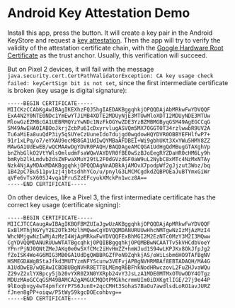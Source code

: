 # Android Key Attestation Demo

Install this app, press the button. It will create a key pair in the Android KeyStore and request a [key attestation](https://developer.android.com/training/articles/security-key-attestation). Then the app will try to verify the validity of the attestation certificate chain, with the [Google Hardware Root Certificate](https://github.com/googlesamples/android-key-attestation/blob/master/server/src/main/java/com/android/example/KeyAttestationExample.java#L126) as the trust anchor. Usually, this verification will succeed.

But on Pixel 2 devices, it will fail with the message `java.security.cert.CertPathValidatorException: CA key usage check failed: keyCertSign bit is not set`, since the first intermediate certificate is broken (key usage is digital signature):
```
-----BEGIN CERTIFICATE-----
MIICKzCCAbKgAwIBAgIKEXhzFQJ5hgIAEDAKBggqhkjOPQQDAjAbMRkwFwYDVQQF
ExA4N2Y0NTE0NDc1YmEwYTJiMB4XDTE2MDUyNjE3MTUwMloXDTI2MDUyNDE3MTUw
MlowGzEZMBcGA1UEBRMQYzYwNDc1NzFkOGYwZDE3YzBZMBMGByqGSM49AgEGCCqG
SM49AwEHA0IABOoJkrjZcbPu6IcDxyrvlugASVQm5MX7OGGT0T34rzlwwbR9UV2A
Tu6aMiEa8uuQdP3iy5qSUYeCzUuneIdo7dujgd0wgdowHQYDVR0OBBYEFHlfwP7+
91r1xLPq/o7/eYXAU9ocMB8GA1UdIwQYMBaAFDBEI+Wi9gbhUKt3XxYWu5HMY8ZZ
MAwGA1UdEwEB/wQCMAAwDgYDVR0PAQH/BAQDAgeAMCQGA1UdHgQdMBugGTAXghVp
bnZhbGlkO2VtYWlsOmludmFsaWQwVAYDVR0fBE0wSzBJoEegRYZDaHR0cHM6Ly9h
bmRyb2lkLmdvb2dsZWFwaXMuY29tL2F0dGVzdGF0aW9uL2NybC8xMTc4NzMxNTAy
Nzk4NjAyMDAxMDAKBggqhkjOPQQDAgNnADBkAjAMOvX7podpWf2gJjzut3Woz/bq
1B42pC7Bu511pv1zj4jbtsdhhYCo/u/pnylG3LMCMCgdkdZQBPOEaJuBTYmxGiWr
qVFe6vTsX60SJ4vqa1PruSZzEFcyukXMckPn1wcz8A==
-----END CERTIFICATE-----
```

On other devices, like a Pixel 3, the first intermediate certificate has the correct key usage (certificate signing):
```
-----BEGIN CERTIFICATE-----
MIICJTCCAaugAwIBAgIKBQFBMZUIaJgwUzAKBggqhkjOPQQDAjApMRkwFwYDVQQF
ExBlMThjNGYyY2E2OTk3MzlhMQwwCgYDVQQMDANURUUwHhcNMTgwNzIzMjAzMzI4
WhcNMjgwNzIwMjAzMzI4WjApMRkwFwYDVQQFExBhMGI2M2EzNTc0MzY3M2I3MQww
CgYDVQQMDANURUUwWTATBgcqhkjOPQIBBggqhkjOPQMBBwNCAATTv5kVHCdbVoeY
YPnrPjNJ0QNtZMeJAKq0e0w5XfCMc2iHvHmZZ+hmWJud1S94wLKPJKx8OkJfpJg2
fZoISK4Wo4G6MIG3MB0GA1UdDgQWBBRGZfPoN9ZqhkjAS/oWiLsbm6HO9TAfBgNV
HSMEGDAWgBStaJfkd3MUTYzmNFYScunw3VEFvjAPBgNVHRMBAf8EBTADAQH/MA4G
A1UdDwEB/wQEAwICBDBUBgNVHR8ETTBLMEmgR6BFhkNodHRwczovL2FuZHJvaWQu
Z29vZ2xlYXBpcy5jb20vYXR0ZXN0YXRpb24vY3JsLzA1MDE0MTMxOTUwODY4OTgz
MDUzMAoGCCqGSM49BAMCA2gAMGUCMQDtPMGkhcrmmUIm0iDXKgtlIGE/27j9e44P
9lEoqbvgy4wT4pmfxYrP7S6JunE+2qcCMHt3SohaS7BaOu7awdlsdLoRO1avJURZ
fJnen8gPP+oiqw/P5tWy59kgcDOEcohbvg==
-----END CERTIFICATE-----
```
